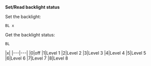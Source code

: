 __Set/Read backlight status__

Set the backlight:

	BL x

Get the backlight status:

	BL
	
	
|x|
|---|---|
|0|off
|1|Level 1
|2|Level 2
|3|Level 3
|4|Level 4
|5|Level 5
|6|Level 6
|7|Level 7
|8|Level 8


